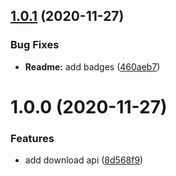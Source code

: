 ## [1.0.1](https://github.com/NimbleWing/fetch-github-repo/compare/v1.0.0...v1.0.1) (2020-11-27)


### Bug Fixes

* **Readme:** add badges ([460aeb7](https://github.com/NimbleWing/fetch-github-repo/commit/460aeb72822fc3bee28f1d5b01f72529cffc8dd4))

# 1.0.0 (2020-11-27)


### Features

* add download api ([8d568f9](https://github.com/NimbleWing/fetch-github-repo/commit/8d568f9c02074e402d9b2832fe9a23e2f64150c5))
